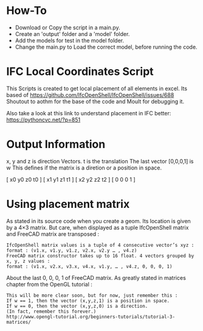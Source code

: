 # How-To
- Download or Copy the script in a main.py.
- Create an 'output' folder and a 'model' folder.
- Add the models for test in the model folder.
- Change the main.py to Load the correct model, before running the code.


# IFC Local Coordinates Script

This Scripts is created to get local placement of all elements in excel.
Its based of https://github.com/IfcOpenShell/IfcOpenShell/issues/688 
Shoutout to aothm for the base of the code and Moult for debugging it.

Also take a look at this link to understand placement in IFC better: https://pythoncvc.net/?p=851


# Output Information

x, y and z is direction Vectors.
t is the translation
The last vector [0,0,0,1] is w
This defines if the matrix is a diretion or a position in space.

[ x0  y0  z0  t0 ]
[ x1  y1  z1  t1 ]
[ x2  y2  z2  t2 ]
[  0   0   0   1 ]


# Using placement matrix

As stated in its source code when you create a geom. Its location is given by a 4×3 matrix. 
But care, when displayed as a tuple IfcOpenShell matrix and FreeCAD matrix are transposed :

    IfcOpenShell matrix values is a tuple of 4 consecutive vector’s xyz :
    format : (v1.x, v1.y, v1.z, v2.x, v2.y … , v4.z)
    FreeCAD matrix constructor takes up to 16 float. 4 vectors grouped by x, y, z values :
    format : (v1.x, v2.x, v3.x, v4.x, v1.y, … , v4.z, 0, 0, 0, 1)

About the last 0, 0, 0, 1 of FreeCAD matrix. As greatly stated in matrices chapter from the OpenGL tutorial :

    This will be more clear soon, but for now, just remember this :
    If w == 1, then the vector (x,y,z,1) is a position in space.
    If w == 0, then the vector (x,y,z,0) is a direction.
    (In fact, remember this forever.)
    http://www.opengl-tutorial.org/beginners-tutorials/tutorial-3-matrices/

